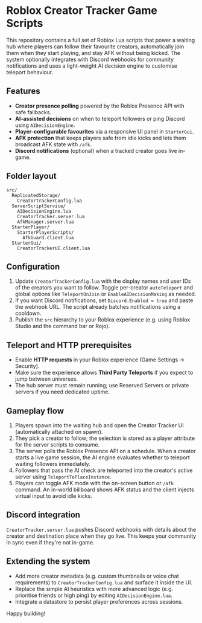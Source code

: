 # Roblox Creator Tracker Game Scripts

This repository contains a full set of Roblox Lua scripts that power a waiting hub where players can follow their favourite creators, automatically join them when they start playing, and stay AFK without being kicked. The system optionally integrates with Discord webhooks for community notifications and uses a light-weight AI decision engine to customise teleport behaviour.

## Features

- **Creator presence polling** powered by the Roblox Presence API with safe fallbacks.
- **AI-assisted decisions** on when to teleport followers or ping Discord using `AIDecisionEngine`.
- **Player-configurable favourites** via a responsive UI panel in `StarterGui`.
- **AFK protection** that keeps players safe from idle kicks and lets them broadcast AFK state with `/afk`.
- **Discord notifications** (optional) when a tracked creator goes live in-game.

## Folder layout

```
src/
  ReplicatedStorage/
    CreatorTrackerConfig.lua
  ServerScriptService/
    AIDecisionEngine.lua
    CreatorTracker.server.lua
    AfkManager.server.lua
  StarterPlayer/
    StarterPlayerScripts/
      AfkGuard.client.lua
  StarterGui/
    CreatorTrackerUI.client.lua
```

## Configuration

1. Update `CreatorTrackerConfig.lua` with the display names and user IDs of the creators you want to follow. Toggle per-creator `autoTeleport` and global options like `TeleportOnJoin` or `EnableAIDecisionMaking` as needed.
2. If you want Discord notifications, set `Discord.Enabled = true` and paste the webhook URL. The script already batches notifications using a cooldown.
3. Publish the `src` hierarchy to your Roblox experience (e.g. using Roblox Studio and the command bar or Rojo).

## Teleport and HTTP prerequisites

- Enable **HTTP requests** in your Roblox experience (Game Settings → Security).
- Make sure the experience allows **Third Party Teleports** if you expect to jump between universes.
- The hub server must remain running; use Reserved Servers or private servers if you need dedicated uptime.

## Gameplay flow

1. Players spawn into the waiting hub and open the Creator Tracker UI (automatically attached on spawn).
2. They pick a creator to follow; the selection is stored as a player attribute for the server scripts to consume.
3. The server polls the Roblox Presence API on a schedule. When a creator starts a live game session, the AI engine evaluates whether to teleport waiting followers immediately.
4. Followers that pass the AI check are teleported into the creator's active server using `TeleportToPlaceInstance`.
5. Players can toggle AFK mode with the on-screen button or `/afk` command. An in-world billboard shows AFK status and the client injects virtual input to avoid idle kicks.

## Discord integration

`CreatorTracker.server.lua` pushes Discord webhooks with details about the creator and destination place when they go live. This keeps your community in sync even if they're not in-game.

## Extending the system

- Add more creator metadata (e.g. custom thumbnails or voice chat requirements) to `CreatorTrackerConfig.lua` and surface it inside the UI.
- Replace the simple AI heuristics with more advanced logic (e.g. prioritise friends or high ping) by editing `AIDecisionEngine.lua`.
- Integrate a datastore to persist player preferences across sessions.

Happy building!
